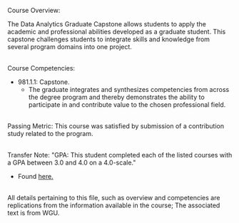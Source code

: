 Course Overview:

The Data Analytics Graduate Capstone allows students to apply the academic and professional abilities developed as a graduate student. This capstone challenges students to integrate skills and knowledge from several program domains into one project.
<br/><br />

Course Competencies:

- 981.1.1: Capstone.
	- The graduate integrates and synthesizes competencies from across the degree program and thereby demonstrates the ability to participate in and contribute value to the chosen professional field.
<br /><br />

Passing Metric:
This course was satisfied by submission of a contribution study related to the program.
<br /><br />

Transfer Note:
"GPA: This student completed each of the listed courses with a GPA between 3.0 and 4.0 on a 4.0-scale."
- Found [here.](https://www.wgu.edu/admissions/transfers.html)
<br /><br />

All details pertaining to this file, such as overview and competencies are replications from the information available in the course; The associated text is from WGU.
